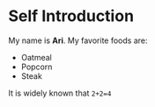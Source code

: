 # Self Introduction

My name is **Ari**. My favorite foods are:

* Oatmeal
* Popcorn
* Steak

It is widely known that `2+2=4`